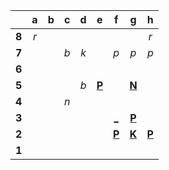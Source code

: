 |     |  a  |  b  |  c  |  d  |  e  |  f  |  g  |  h  |
|:---:|:---:|:---:|:---:|:---:|:---:|:---:|:---:|:---:|
|  **8**  |  _r_  |     |     |     |     |     |     |  _r_  |
|  **7**  |     |     |  _b_  |  _k_  |     |  _p_  |  _p_  |  _p_  |
|  **6**  |     |     |     |     |     |     |     |     |
|  **5**  |     |     |     |  _b_  |  [**P**](https://github.com/grim-kalman)  |     |  [**N**](http://localhost:8080/api/chess/select?square=g5)  |     |
|  **4**  |     |     |  _n_  |     |     |     |     |     |
|  **3**  |     |     |     |     |     |  [_](http://localhost:8080/api/chess/play?move=f2f3)  |  [**P**](https://github.com/grim-kalman)  |     |
|  **2**  |     |     |     |     |     |  [**P**](http://localhost:8080/api/chess/select?square=f2)  |  [**K**](http://localhost:8080/api/chess/select?square=g2)  |  [**P**](https://github.com/grim-kalman)  |
|  **1**  |     |     |     |     |     |     |     |     |

